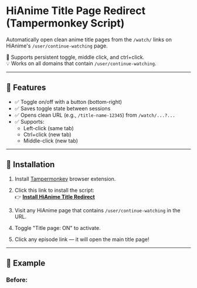 # HiAnime Title Page Redirect (Tampermonkey Script)

Automatically open clean anime title pages from the `/watch/` links on HiAnime's `/user/continue-watching` page.

🧠 Supports persistent toggle, middle click, and ctrl+click.  
💡 Works on all domains that contain `/user/continue-watching`.

---

## 🔧 Features

- ✅ Toggle on/off with a button (bottom-right)
- ✅ Saves toggle state between sessions
- ✅ Opens clean URL (e.g., `/title-name-12345`) from `/watch/...?...`
- ✅ Supports:
  - Left-click (same tab)
  - Ctrl+click (new tab)
  - Middle-click (new tab)

---

## 🚀 Installation

1. Install [Tampermonkey](https://www.tampermonkey.net/) browser extension.
2. Click this link to install the script:  
   👉 **[Install HiAnime Title Redirect](https://github.com/your-username/hianime-title-page-redirect/raw/main/hianime-title-toggle.user.js)**

3. Visit any HiAnime page that contains `/user/continue-watching` in the URL.
4. Toggle "Title page: ON" to activate.
5. Click any episode link — it will open the main title page!

---

## 📂 Example

### Before:
